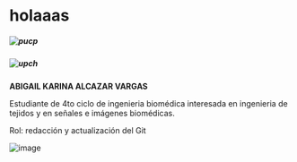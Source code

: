 # holaaas
##### ![pucp](https://www.pucp.edu.pe/engineeringandheritage/img/logo-pucp-color.png)
##### ![upch](https://emedicina.upch.edu.pe/profesionalismo/img/logo.png)
**ABIGAIL KARINA ALCAZAR VARGAS**
  
Estudiante de 4to ciclo de ingenieria biomédica interesada en ingenieria de tejidos y en señales e imágenes biomédicas.

Rol: redacción y actualización del Git

![image](https://github.com/user-attachments/assets/26ca728b-e42a-48e0-b2c0-18121311c434)
